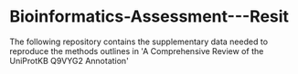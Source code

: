 # Bioinformatics-Assessment---Resit
The following repository contains the supplementary data needed to reproduce the methods outlines in 'A Comprehensive Review of the UniProtKB Q9VYG2 Annotation'
